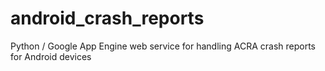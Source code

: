 android_crash_reports
=====================

Python / Google App Engine web service for handling ACRA crash reports for Android devices
